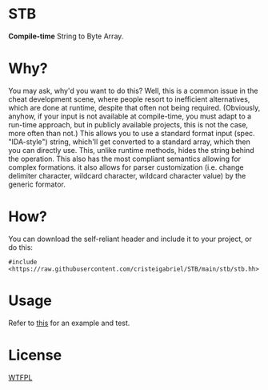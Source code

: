 # STB
**Compile-time** String to Byte Array.

# Why?
You may ask, why'd you want to do this? Well, this is a common issue in the cheat development scene, where people resort to inefficient alternatives, which are done at runtime, despite that often not being required. (Obviously, anyhow, if your input is not available at compile-time, you must adapt to a run-time approach, but in publicly available projects, this is not the case, more often than not.) This allows you to use a standard format input (spec. "IDA-style") string, which'll get converted to a standard array, which then you can directly use. This, unlike runtime methods, hides the string behind the operation. This also has the most compliant semantics allowing for complex formations. it also allows for parser customization (i.e. change delimiter character, wildcard character, wildcard character value) by the generic formator.

# How?
You can download the self-reliant header and include it to your project, or do this:
```
#include <https://raw.githubusercontent.com/cristeigabriel/STB/main/stb/stb.hh>
```

# Usage
Refer to [this](https://github.com/cristeigabriel/STB/blob/main/stb.cc) for an example and test.

# License
[WTFPL](https://github.com/cristeigabriel/STB/blob/main/LICENSE)
